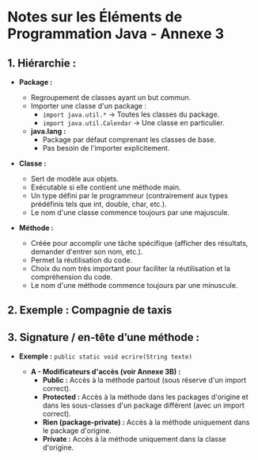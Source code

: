 # Notes sur les Éléments de Programmation Java - Annexe 3

## 1. Hiérarchie :

- **Package :**
  - Regroupement de classes ayant un but commun.
  - Importer une classe d'un package :
    - `import java.util.*` → Toutes les classes du package.
    - `import java.util.Calendar` → Une classe en particulier.
  - **java.lang :**
    - Package par défaut comprenant les classes de base.
    - Pas besoin de l'importer explicitement.

- **Classe :**
  - Sert de modèle aux objets.
  - Exécutable si elle contient une méthode main.
  - Un type défini par le programmeur (contrairement aux types prédéfinis tels que int, double, char, etc.).
  - Le nom d'une classe commence toujours par une majuscule.

- **Méthode :**
  - Créée pour accomplir une tâche spécifique (afficher des résultats, demander d'entrer son nom, etc.).
  - Permet la réutilisation du code.
  - Choix du nom très important pour faciliter la réutilisation et la compréhension du code.
  - Le nom d'une méthode commence toujours par une minuscule.

## 2. Exemple : Compagnie de taxis

## 3. Signature / en-tête d’une méthode :

- **Exemple :** `public static void ecrire(String texte)`

  - **A - Modificateurs d'accès (voir Annexe 3B) :**
    - **Public :** Accès à la méthode partout (sous réserve d'un import correct).
    - **Protected :** Accès à la méthode dans les packages d'origine et dans les sous-classes d'un package différent (avec un import correct).
    - **Rien (package-private) :** Accès à la méthode uniquement dans le package d'origine.
    - **Private :** Accès à la méthode uniquement dans la classe d'origine.
